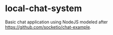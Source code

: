 # local-chat-system
Basic chat application using NodeJS modeled after https://github.com/socketio/chat-example.
